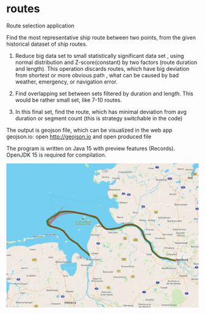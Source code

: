 # routes
Route selection application

Find the most representative ship route between two points, from the given historical dataset of ship routes.

1. Reduce big data set to small statistically significant data set , using normal distribution and Z-score(constant) by two factors (route duration and length). 
This operation discards routes, which have big deviation from shortest or more obvious path , what can be caused by bad weather, emergency, or navigation error.

2. Find overlapping set between sets filtered by duration and length. This would be rather small set, like 7-10 routes.

3. In this final set, find the route, which has minimal deviation from avg  duration or segment count (this is strategy switchable in the code)

The output is geojson file, which can be visualized in the web app geojson.io: open http://geojson.io and open produced file

The program is written on Java 15 with preview features (Records). 
OpenJDK 15 is required for compilation.

![Alt text](selectedRoutes.PNG?raw=true "Title")
